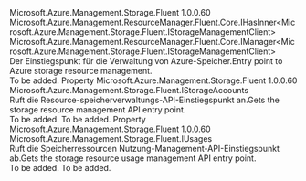 <Type Name="IStorageManager" FullName="Microsoft.Azure.Management.Storage.Fluent.IStorageManager">
  <TypeSignature Language="C#" Value="public interface IStorageManager : Microsoft.Azure.Management.ResourceManager.Fluent.Core.IHasInner&lt;Microsoft.Azure.Management.Storage.Fluent.IStorageManagementClient&gt;, Microsoft.Azure.Management.ResourceManager.Fluent.Core.IManager&lt;Microsoft.Azure.Management.Storage.Fluent.IStorageManagementClient&gt;" />
  <TypeSignature Language="ILAsm" Value=".class public interface auto ansi abstract IStorageManager implements class Microsoft.Azure.Management.ResourceManager.Fluent.Core.IHasInner`1&lt;class Microsoft.Azure.Management.Storage.Fluent.IStorageManagementClient&gt;, class Microsoft.Azure.Management.ResourceManager.Fluent.Core.IManager`1&lt;class Microsoft.Azure.Management.Storage.Fluent.IStorageManagementClient&gt;, class Microsoft.Azure.Management.ResourceManager.Fluent.Core.IManagerBase" />
  <TypeSignature Language="DocId" Value="T:Microsoft.Azure.Management.Storage.Fluent.IStorageManager" />
  <TypeSignature Language="VB.NET" Value="Public Interface IStorageManager&#xA;Implements IHasInner(Of IStorageManagementClient), IManager(Of IStorageManagementClient)" />
  <TypeSignature Language="F#" Value="type IStorageManager = interface&#xA;    interface IManager&lt;IStorageManagementClient&gt;&#xA;    interface IHasInner&lt;IStorageManagementClient&gt;&#xA;    interface IManagerBase" />
  <AssemblyInfo>
    <AssemblyName>Microsoft.Azure.Management.Storage.Fluent</AssemblyName>
    <AssemblyVersion>1.0.0.60</AssemblyVersion>
  </AssemblyInfo>
  <Interfaces>
    <Interface>
      <InterfaceName>Microsoft.Azure.Management.ResourceManager.Fluent.Core.IHasInner&lt;Microsoft.Azure.Management.Storage.Fluent.IStorageManagementClient&gt;</InterfaceName>
    </Interface>
    <Interface>
      <InterfaceName>Microsoft.Azure.Management.ResourceManager.Fluent.Core.IManager&lt;Microsoft.Azure.Management.Storage.Fluent.IStorageManagementClient&gt;</InterfaceName>
    </Interface>
  </Interfaces>
  <Docs>
    <summary>
            <span data-ttu-id="634e8-101">Der Einstiegspunkt für die Verwaltung von Azure-Speicher.</span><span class="sxs-lookup"><span data-stu-id="634e8-101">Entry point to Azure storage resource management.</span></span>
            </summary>
    <remarks>To be added.</remarks>
  </Docs>
  <Members>
    <Member MemberName="StorageAccounts">
      <MemberSignature Language="C#" Value="public Microsoft.Azure.Management.Storage.Fluent.IStorageAccounts StorageAccounts { get; }" />
      <MemberSignature Language="ILAsm" Value=".property instance class Microsoft.Azure.Management.Storage.Fluent.IStorageAccounts StorageAccounts" />
      <MemberSignature Language="DocId" Value="P:Microsoft.Azure.Management.Storage.Fluent.IStorageManager.StorageAccounts" />
      <MemberSignature Language="VB.NET" Value="Public ReadOnly Property StorageAccounts As IStorageAccounts" />
      <MemberSignature Language="F#" Value="member this.StorageAccounts : Microsoft.Azure.Management.Storage.Fluent.IStorageAccounts" Usage="Microsoft.Azure.Management.Storage.Fluent.IStorageManager.StorageAccounts" />
      <MemberType>Property</MemberType>
      <AssemblyInfo>
        <AssemblyName>Microsoft.Azure.Management.Storage.Fluent</AssemblyName>
        <AssemblyVersion>1.0.0.60</AssemblyVersion>
      </AssemblyInfo>
      <ReturnValue>
        <ReturnType>Microsoft.Azure.Management.Storage.Fluent.IStorageAccounts</ReturnType>
      </ReturnValue>
      <Docs>
        <summary>
            <span data-ttu-id="634e8-102">Ruft die Resource-speicherverwaltungs-API-Einstiegspunkt an.</span><span class="sxs-lookup"><span data-stu-id="634e8-102">Gets the storage resource management API entry point.</span></span>
            </summary>
        <value>To be added.</value>
        <remarks>To be added.</remarks>
      </Docs>
    </Member>
    <Member MemberName="Usages">
      <MemberSignature Language="C#" Value="public Microsoft.Azure.Management.Storage.Fluent.IUsages Usages { get; }" />
      <MemberSignature Language="ILAsm" Value=".property instance class Microsoft.Azure.Management.Storage.Fluent.IUsages Usages" />
      <MemberSignature Language="DocId" Value="P:Microsoft.Azure.Management.Storage.Fluent.IStorageManager.Usages" />
      <MemberSignature Language="VB.NET" Value="Public ReadOnly Property Usages As IUsages" />
      <MemberSignature Language="F#" Value="member this.Usages : Microsoft.Azure.Management.Storage.Fluent.IUsages" Usage="Microsoft.Azure.Management.Storage.Fluent.IStorageManager.Usages" />
      <MemberType>Property</MemberType>
      <AssemblyInfo>
        <AssemblyName>Microsoft.Azure.Management.Storage.Fluent</AssemblyName>
        <AssemblyVersion>1.0.0.60</AssemblyVersion>
      </AssemblyInfo>
      <ReturnValue>
        <ReturnType>Microsoft.Azure.Management.Storage.Fluent.IUsages</ReturnType>
      </ReturnValue>
      <Docs>
        <summary>
            <span data-ttu-id="634e8-103">Ruft die Speicherressourcen Nutzung-Management-API-Einstiegspunkt ab.</span><span class="sxs-lookup"><span data-stu-id="634e8-103">Gets the storage resource usage management API entry point.</span></span>
            </summary>
        <value>To be added.</value>
        <remarks>To be added.</remarks>
      </Docs>
    </Member>
  </Members>
</Type>
